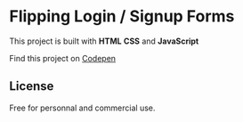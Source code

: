 # Flipping Login / Signup Forms
This project is built with **HTML** **CSS** and **JavaScript**

Find this project on [Codepen](https://codepen.io/ibrahima92/full/MWgEyjG)
## License
Free for personnal and commercial use.